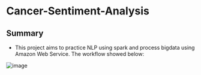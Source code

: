# Cancer-Sentiment-Analysis

## Summary
- This project aims to practice NLP using spark and process bigdata using Amazon Web Service. The workflow showed below:

![image](https://github.com/MaggieUBC/Cancer-Sentiment-Analysis/assets/131194849/df4148c6-d9b8-408e-9f4e-a58444dd0931)


